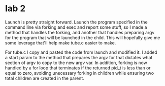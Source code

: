 # lab 2

Launch is pretty straight forward.
Launch the program specified in the command line via forking and exec and report some stuff, so I made a method that handles the forking, and another that handles preparing argv for the program that will be launched in the child. This will hopefully give me some leverage that'll help make tube.c easier to make.

For tube.c I copy and pasted the code from launch and modified it. I added a start param to the method that prepares the argv for that dictates what section of argv to copy to the new argv var. In addition, forking is now handled by a for loop that terminates if the returned pid_t is less than or equal to zero, avoiding unecessary forking in children while ensuring two total children are created in the parent.